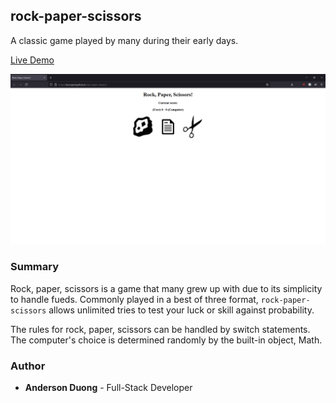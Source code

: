 ## rock-paper-scissors

A classic game played by many during their early days.

[Live Demo](https://duongand.github.io/rock-paper-scissors/)

![demo-screenshot](./demo-screenshot.png)

### Summary
Rock, paper, scissors is a game that many grew up with due to its simplicity to handle fueds. Commonly played in a best of three format, `rock-paper-scissors` allows unlimited tries to test your luck or skill against probability.

The rules for rock, paper, scissors can be handled by switch statements. The computer's choice is determined randomly by the built-in object, Math.

### Author
* **Anderson Duong** - Full-Stack Developer